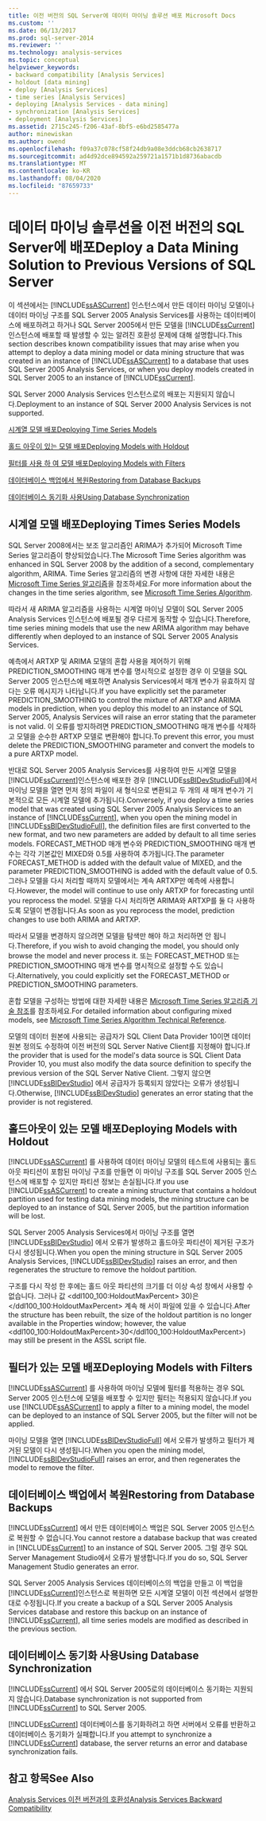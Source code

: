 ```yaml
---
title: 이전 버전의 SQL Server에 데이터 마이닝 솔루션 배포 Microsoft Docs
ms.custom: ''
ms.date: 06/13/2017
ms.prod: sql-server-2014
ms.reviewer: ''
ms.technology: analysis-services
ms.topic: conceptual
helpviewer_keywords:
- backward compatibility [Analysis Services]
- holdout [data mining]
- deploy [Analysis Services]
- time series [Analysis Services]
- deploying [Analysis Services - data mining]
- synchronization [Analysis Services]
- deployment [Analysis Services]
ms.assetid: 2715c245-f206-43af-8bf5-e6bd2585477a
author: minewiskan
ms.author: owend
ms.openlocfilehash: f09a37c078cf58f24db9a08e3ddcb68cb2638717
ms.sourcegitcommit: ad4d92dce894592a259721a1571b1d8736abacdb
ms.translationtype: MT
ms.contentlocale: ko-KR
ms.lasthandoff: 08/04/2020
ms.locfileid: "87659733"
---
```

# <a name="deploy-a-data-mining-solution-to-previous-versions-of-sql-server"></a><span data-ttu-id="979ce-102">데이터 마이닝 솔루션을 이전 버전의 SQL Server에 배포</span><span class="sxs-lookup"><span data-stu-id="979ce-102">Deploy a Data Mining Solution to Previous Versions of SQL Server</span></span>
  <span data-ttu-id="979ce-103">이 섹션에서는 [!INCLUDE[ssASCurrent](../../includes/ssascurrent-md.md)] 인스턴스에서 만든 데이터 마이닝 모델이나 데이터 마이닝 구조를 SQL Server 2005 Analysis Services를 사용하는 데이터베이스에 배포하려고 하거나 SQL Server 2005에서 만든 모델을 [!INCLUDE[ssCurrent](../../includes/sscurrent-md.md)]인스턴스에 배포할 때 발생할 수 있는 알려진 호환성 문제에 대해 설명합니다.</span><span class="sxs-lookup"><span data-stu-id="979ce-103">This section describes known compatibility issues that may arise when you attempt to deploy a data mining model or data mining structure that was created in an instance of [!INCLUDE[ssASCurrent](../../includes/ssascurrent-md.md)] to a database that uses SQL Server 2005 Analysis Services, or when you deploy models created in SQL Server 2005 to an instance of [!INCLUDE[ssCurrent](../../includes/sscurrent-md.md)].</span></span>  
  
 <span data-ttu-id="979ce-104">SQL Server 2000 Analysis Services 인스턴스로의 배포는 지원되지 않습니다.</span><span class="sxs-lookup"><span data-stu-id="979ce-104">Deployment to an instance of SQL Server 2000 Analysis Services is not supported.</span></span>  
  
 [<span data-ttu-id="979ce-105">시계열 모델 배포</span><span class="sxs-lookup"><span data-stu-id="979ce-105">Deploying Time Series Models</span></span>](#bkmk_TimeSeries)  
  
 [<span data-ttu-id="979ce-106">홀드 아웃이 있는 모델 배포</span><span class="sxs-lookup"><span data-stu-id="979ce-106">Deploying Models with Holdout</span></span>](#bkmk_Holdout)  
  
 [<span data-ttu-id="979ce-107">필터를 사용 하 여 모델 배포</span><span class="sxs-lookup"><span data-stu-id="979ce-107">Deploying Models with Filters</span></span>](#bkmk_Filter)  
  
 [<span data-ttu-id="979ce-108">데이터베이스 백업에서 복원</span><span class="sxs-lookup"><span data-stu-id="979ce-108">Restoring from Database Backups</span></span>](#bkmk_Backup)  
  
 [<span data-ttu-id="979ce-109">데이터베이스 동기화 사용</span><span class="sxs-lookup"><span data-stu-id="979ce-109">Using Database Synchronization</span></span>](#bkmk_Synch)  
  
##  <a name="deploying-times-series-models"></a><a name="bkmk_TimeSeries"></a><span data-ttu-id="979ce-110">시계열 모델 배포</span><span class="sxs-lookup"><span data-stu-id="979ce-110">Deploying Times Series Models</span></span>  
 <span data-ttu-id="979ce-111">SQL Server 2008에서는 보조 알고리즘인 ARIMA가 추가되어 Microsoft Time Series 알고리즘이 향상되었습니다.</span><span class="sxs-lookup"><span data-stu-id="979ce-111">The Microsoft Time Series algorithm was enhanced in SQL Server 2008 by the addition of a second, complementary algorithm, ARIMA.</span></span> <span data-ttu-id="979ce-112">Time Series 알고리즘의 변경 사항에 대한 자세한 내용은 [Microsoft Time Series 알고리즘](microsoft-time-series-algorithm.md)을 참조하세요.</span><span class="sxs-lookup"><span data-stu-id="979ce-112">For more information about the changes in the time series algorithm, see [Microsoft Time Series Algorithm](microsoft-time-series-algorithm.md).</span></span>  
  
 <span data-ttu-id="979ce-113">따라서 새 ARIMA 알고리즘을 사용하는 시계열 마이닝 모델이 SQL Server 2005 Analysis Services 인스턴스에 배포될 경우 다르게 동작할 수 있습니다.</span><span class="sxs-lookup"><span data-stu-id="979ce-113">Therefore, time series mining models that use the new ARIMA algorithm may behave differently when deployed to an instance of SQL Server 2005 Analysis Services.</span></span>  
  
 <span data-ttu-id="979ce-114">예측에서 ARTXP 및 ARIMA 모델의 혼합 사용을 제어하기 위해 PREDICTION_SMOOTHING 매개 변수를 명시적으로 설정한 경우 이 모델을 SQL Server 2005 인스턴스에 배포하면 Analysis Services에서 매개 변수가 유효하지 않다는 오류 메시지가 나타납니다.</span><span class="sxs-lookup"><span data-stu-id="979ce-114">If you have explicitly set the parameter PREDICTION_SMOOTHING to control the mixture of ARTXP and ARIMA models in prediction, when you deploy this model to an instance of SQL Server 2005, Analysis Services will raise an error stating that the parameter is not valid.</span></span> <span data-ttu-id="979ce-115">이 오류를 방지하려면 PREDICTION_SMOOTHING 매개 변수를 삭제하고 모델을 순수한 ARTXP 모델로 변환해야 합니다.</span><span class="sxs-lookup"><span data-stu-id="979ce-115">To prevent this error, you must delete the PREDICTION_SMOOTHING parameter and convert the models to a pure ARTXP model.</span></span>  
  
 <span data-ttu-id="979ce-116">반대로 SQL Server 2005 Analysis Services를 사용하여 만든 시계열 모델을 [!INCLUDE[ssCurrent](../../includes/sscurrent-md.md)]인스턴스에 배포한 경우 [!INCLUDE[ssBIDevStudioFull](../../includes/ssbidevstudiofull-md.md)]에서 마이닝 모델을 열면 먼저 정의 파일이 새 형식으로 변환되고 두 개의 새 매개 변수가 기본적으로 모든 시계열 모델에 추가됩니다.</span><span class="sxs-lookup"><span data-stu-id="979ce-116">Conversely, if you deploy a time series model that was created using SQL Server 2005 Analysis Services to an instance of [!INCLUDE[ssCurrent](../../includes/sscurrent-md.md)], when you open the mining model in [!INCLUDE[ssBIDevStudioFull](../../includes/ssbidevstudiofull-md.md)], the definition files are first converted to the new format, and two new parameters are added by default to all time series models.</span></span> <span data-ttu-id="979ce-117">FORECAST_METHOD 매개 변수와 PREDICTION_SMOOTHING 매개 변수는 각각 기본값인 MIXED와 0.5를 사용하여 추가됩니다.</span><span class="sxs-lookup"><span data-stu-id="979ce-117">The parameter FORECAST_METHOD is added with the default value of MIXED, and the parameter PREDICTION_SMOOTHING is added with the default value of 0.5.</span></span> <span data-ttu-id="979ce-118">그러나 모델을 다시 처리할 때까지 모델에서는 계속 ARTXP만 예측에 사용합니다.</span><span class="sxs-lookup"><span data-stu-id="979ce-118">However, the model will continue to use only ARTXP for forecasting until you reprocess the model.</span></span> <span data-ttu-id="979ce-119">모델을 다시 처리하면 ARIMA와 ARTXP를 둘 다 사용하도록 모델이 변경됩니다.</span><span class="sxs-lookup"><span data-stu-id="979ce-119">As soon as you reprocess the model, prediction changes to use both ARIMA and ARTXP.</span></span>  
  
 <span data-ttu-id="979ce-120">따라서 모델을 변경하지 않으려면 모델을 탐색만 해야 하고 처리하면 안 됩니다.</span><span class="sxs-lookup"><span data-stu-id="979ce-120">Therefore, if you wish to avoid changing the model, you should only browse the model and never process it.</span></span> <span data-ttu-id="979ce-121">또는 FORECAST_METHOD 또는 PREDICTION_SMOOTHING 매개 변수를 명시적으로 설정할 수도 있습니다.</span><span class="sxs-lookup"><span data-stu-id="979ce-121">Alternatively, you could explicitly set the FORECAST_METHOD or PREDICTION_SMOOTHING parameters.</span></span>  
  
 <span data-ttu-id="979ce-122">혼합 모델을 구성하는 방법에 대한 자세한 내용은 [Microsoft Time Series 알고리즘 기술 참조](microsoft-time-series-algorithm-technical-reference.md)를 참조하세요.</span><span class="sxs-lookup"><span data-stu-id="979ce-122">For detailed information about configuring mixed models, see [Microsoft Time Series Algorithm Technical Reference](microsoft-time-series-algorithm-technical-reference.md).</span></span>  
  
 <span data-ttu-id="979ce-123">모델의 데이터 원본에 사용되는 공급자가 SQL Client Data Provider 10이면 데이터 원본 정의도 수정하여 이전 버전의 SQL Server Native Client를 지정해야 합니다.</span><span class="sxs-lookup"><span data-stu-id="979ce-123">If the provider that is used for the model's data source is SQL Client Data Provider 10, you must also modify the data source definition to specify the previous version of the SQL Server Native Client.</span></span> <span data-ttu-id="979ce-124">그렇지 않으면 [!INCLUDE[ssBIDevStudio](../../includes/ssbidevstudio-md.md)] 에서 공급자가 등록되지 않았다는 오류가 생성됩니다.</span><span class="sxs-lookup"><span data-stu-id="979ce-124">Otherwise, [!INCLUDE[ssBIDevStudio](../../includes/ssbidevstudio-md.md)] generates an error stating that the provider is not registered.</span></span>  
  
##  <a name="deploying-models-with-holdout"></a><a name="bkmk_Holdout"></a> <span data-ttu-id="979ce-125">홀드아웃이 있는 모델 배포</span><span class="sxs-lookup"><span data-stu-id="979ce-125">Deploying Models with Holdout</span></span>  
 <span data-ttu-id="979ce-126">[!INCLUDE[ssASCurrent](../../includes/ssascurrent-md.md)] 를 사용하여 데이터 마이닝 모델의 테스트에 사용되는 홀드아웃 파티션이 포함된 마이닝 구조를 만들면 이 마이닝 구조를 SQL Server 2005 인스턴스에 배포할 수 있지만 파티션 정보는 손실됩니다.</span><span class="sxs-lookup"><span data-stu-id="979ce-126">If you use [!INCLUDE[ssASCurrent](../../includes/ssascurrent-md.md)] to create a mining structure that contains a holdout partition used for testing data mining models, the mining structure can be deployed to an instance of SQL Server 2005, but the partition information will be lost.</span></span>  
  
 <span data-ttu-id="979ce-127">SQL Server 2005 Analysis Services에서 마이닝 구조를 열면 [!INCLUDE[ssBIDevStudio](../../includes/ssbidevstudio-md.md)] 에서 오류가 발생하고 홀드아웃 파티션이 제거된 구조가 다시 생성됩니다.</span><span class="sxs-lookup"><span data-stu-id="979ce-127">When you open the mining structure in SQL Server 2005 Analysis Services, [!INCLUDE[ssBIDevStudio](../../includes/ssbidevstudio-md.md)] raises an error, and then regenerates the structure to remove the holdout partition.</span></span>  
  
 <span data-ttu-id="979ce-128">구조를 다시 작성 한 후에는 홀드 아웃 파티션의 크기를 더 이상 속성 창에서 사용할 수 없습니다. 그러나 값 \<ddl100_100:HoldoutMaxPercent> 30)은 \</ddl100_100:HoldoutMaxPercent> 계속 해 서이 파일에 있을 수 있습니다.</span><span class="sxs-lookup"><span data-stu-id="979ce-128">After the structure has been rebuilt, the size of the holdout partition is no longer available in the Properties window; however, the value \<ddl100_100:HoldoutMaxPercent>30\</ddl100_100:HoldoutMaxPercent>) may still be present in the ASSL script file.</span></span>  
  
##  <a name="deploying-models-with-filters"></a><a name="bkmk_Filter"></a> <span data-ttu-id="979ce-129">필터가 있는 모델 배포</span><span class="sxs-lookup"><span data-stu-id="979ce-129">Deploying Models with Filters</span></span>  
 <span data-ttu-id="979ce-130">[!INCLUDE[ssASCurrent](../../includes/ssascurrent-md.md)] 를 사용하여 마이닝 모델에 필터를 적용하는 경우 SQL Server 2005 인스턴스에 모델을 배포할 수 있지만 필터는 적용되지 않습니다.</span><span class="sxs-lookup"><span data-stu-id="979ce-130">If you use [!INCLUDE[ssASCurrent](../../includes/ssascurrent-md.md)] to apply a filter to a mining model, the model can be deployed to an instance of SQL Server 2005, but the filter will not be applied.</span></span>  
  
 <span data-ttu-id="979ce-131">마이닝 모델을 열면 [!INCLUDE[ssBIDevStudioFull](../../includes/ssbidevstudiofull-md.md)] 에서 오류가 발생하고 필터가 제거된 모델이 다시 생성됩니다.</span><span class="sxs-lookup"><span data-stu-id="979ce-131">When you open the mining model, [!INCLUDE[ssBIDevStudioFull](../../includes/ssbidevstudiofull-md.md)] raises an error, and then regenerates the model to remove the filter.</span></span>  
  
##  <a name="restoring-from-database-backups"></a><a name="bkmk_Backup"></a><span data-ttu-id="979ce-132">데이터베이스 백업에서 복원</span><span class="sxs-lookup"><span data-stu-id="979ce-132">Restoring from Database Backups</span></span>  
 <span data-ttu-id="979ce-133">[!INCLUDE[ssCurrent](../../includes/sscurrent-md.md)] 에서 만든 데이터베이스 백업은 SQL Server 2005 인스턴스로 복원할 수 없습니다.</span><span class="sxs-lookup"><span data-stu-id="979ce-133">You cannot restore a database backup that was created in [!INCLUDE[ssCurrent](../../includes/sscurrent-md.md)] to an instance of SQL Server 2005.</span></span> <span data-ttu-id="979ce-134">그럴 경우 SQL Server Management Studio에서 오류가 발생합니다.</span><span class="sxs-lookup"><span data-stu-id="979ce-134">If you do so, SQL Server Management Studio generates an error.</span></span>  
  
 <span data-ttu-id="979ce-135">SQL Server 2005 Analysis Services 데이터베이스의 백업을 만들고 이 백업을 [!INCLUDE[ssCurrent](../../includes/sscurrent-md.md)]인스턴스로 복원하면 모든 시계열 모델이 이전 섹션에서 설명한 대로 수정됩니다.</span><span class="sxs-lookup"><span data-stu-id="979ce-135">If you create a backup of a SQL Server 2005 Analysis Services database and restore this backup on an instance of [!INCLUDE[ssCurrent](../../includes/sscurrent-md.md)], all time series models are modified as described in the previous section.</span></span>  
  
##  <a name="using-database-synchronization"></a><a name="bkmk_Synch"></a><span data-ttu-id="979ce-136">데이터베이스 동기화 사용</span><span class="sxs-lookup"><span data-stu-id="979ce-136">Using Database Synchronization</span></span>  
 <span data-ttu-id="979ce-137">[!INCLUDE[ssCurrent](../../includes/sscurrent-md.md)] 에서 SQL Server 2005로의 데이터베이스 동기화는 지원되지 않습니다.</span><span class="sxs-lookup"><span data-stu-id="979ce-137">Database synchronization is not supported from [!INCLUDE[ssCurrent](../../includes/sscurrent-md.md)] to SQL Server 2005.</span></span>  
  
 <span data-ttu-id="979ce-138">[!INCLUDE[ssCurrent](../../includes/sscurrent-md.md)] 데이터베이스를 동기화하려고 하면 서버에서 오류를 반환하고 데이터베이스 동기화가 실패합니다.</span><span class="sxs-lookup"><span data-stu-id="979ce-138">If you attempt to synchronize a [!INCLUDE[ssCurrent](../../includes/sscurrent-md.md)] database, the server returns an error and database synchronization fails.</span></span>  
  
## <a name="see-also"></a><span data-ttu-id="979ce-139">참고 항목</span><span class="sxs-lookup"><span data-stu-id="979ce-139">See Also</span></span>  
 [<span data-ttu-id="979ce-140">Analysis Services 이전 버전과의 호환성</span><span class="sxs-lookup"><span data-stu-id="979ce-140">Analysis Services Backward Compatibility</span></span>](../analysis-services-backward-compatibility.md)  
  
  
